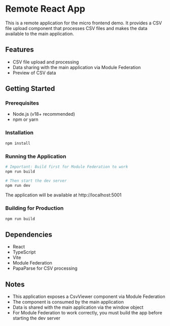 # Remote React App

This is a remote application for the micro frontend demo. It provides a CSV file upload component that processes CSV files and makes the data available to the main application.

## Features

- CSV file upload and processing
- Data sharing with the main application via Module Federation
- Preview of CSV data

## Getting Started

### Prerequisites

- Node.js (v18+ recommended)
- npm or yarn

### Installation

```bash
npm install
```

### Running the Application

```bash
# Important: Build first for Module Federation to work
npm run build

# Then start the dev server
npm run dev
```

The application will be available at http://localhost:5001

### Building for Production

```bash
npm run build
```

## Dependencies

- React
- TypeScript
- Vite
- Module Federation
- PapaParse for CSV processing

## Notes

- This application exposes a CsvViewer component via Module Federation
- The component is consumed by the main application
- Data is shared with the main application via the window object
- For Module Federation to work correctly, you must build the app before starting the dev server